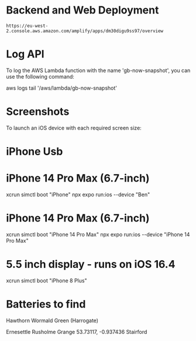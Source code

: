 


# Backend and Web Deployment

`https://eu-west-2.console.aws.amazon.com/amplify/apps/dm30digu9ss97/overview`

# Log API

To log the AWS Lambda function with the name 'gb-now-snapshot', you can use the following command:

aws logs tail '/aws/lambda/gb-now-snapshot'


# Screenshots

To launch an iOS device with each required screen size:

# iPhone Usb
# iPhone 14 Pro Max (6.7-inch)
xcrun simctl boot "iPhone"
npx expo run:ios --device "Ben"

# iPhone 14 Pro Max (6.7-inch)
xcrun simctl boot "iPhone 14 Pro Max"
npx expo run:ios --device "iPhone 14 Pro Max"

# 5.5 inch display - runs on iOS 16.4
xcrun simctl boot "iPhone 8 Plus"


# Batteries to find
Hawthorn
Wormald Green (Harrogate)

Ernesettle
Rusholme Grange 53.73117, -0.937436
Stairford

